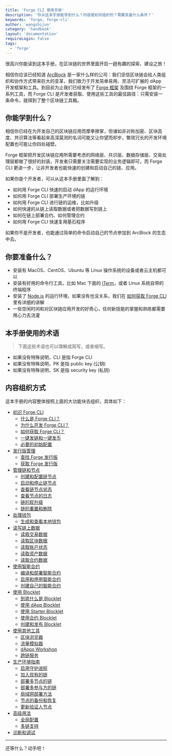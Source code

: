 ```yaml
---
title: 'Forge CLI 使用手册'
description: '你从这本手册能学到什么？内容是如何组织的？需要具备什么条件？'
keywords: 'forge, forge-cli'
author: 'wangshijun'
category: 'handbook'
layout: 'documentation'
requireLogin: false
tags:
  - 'forge'
---
```


很高兴你能读到这本手册，在区块链的世界里面开启一趟有趣的探索、建设之旅！

相信你应该已经知道 [ArcBlock](https://arcblockio.cn) 是一家什么样的公司：我们坚信区块链会给人类组织和协作方式带来巨大的变革，我们致力于开发简单易用、灵活可扩展的 dApp 开发框架和工具。到目前为止我们已经发布了 [Forge 框架](https://arcblockio.cn/zh/forge-sdk) 及围绕 Forge 框架的一系列工具，而 Forge CLI 是开发者获取、使用这些工具的最佳路径：只需安装一条命令，就得到了整个区块链工具箱。

## 你能学到什么？

相信你已经在为开发自己的区块链应用而摩拳擦掌，但诸如非对称加密、区块高度、共识算法等看起来高深莫测的名词可能又让你望而却步，繁琐冗长的开发环境配置也可能让你四处碰壁。

Forge 框架把开发区块链应用所需要考虑的网络层、共识层、数据存储层、交易处理层都做了很好的封装，开发者只需要关注需要实现的业务逻辑即可，而 Forge CLI 更进一步，让非开发者也能快速的创建和启动自己的链、应用。

如果你是个开发者，可以从这本手册里面了解到：

- 如何用 Forge CLI 快速的启动 dApp 的运行环境
- 如何用 Forge CLI 部署生产环境的链
- 如何用 Forge CLI 进行链的运维，比如升级
- 如何快速的从链上读取数据或者把数据写到链上
- 如何在链上部署合约、如何管理合约
- 如何用 Forge CLI 快速复用基石程序

如果你不是开发者，也能通过简单的命令启动自己的节点参加到 ArcBlock 的生态中去。

## 你要准备什么？

- 安装有 MacOS、CentOS、Ubuntu 等 Linux 操作系统的设备或者云主机都可以
- 安装有好用的命令行工具，比如 Mac 下面的 [iTerm](https://www.iterm2.com/index.html)，或者 Linux 系统自带的终端程序
- 安装了 [Node.js](https://nodejs.org/) 的运行环境，如果没有也没关系，我们在 [如何获取 Forge CLI](./1-introduction/install-forge-cli) 里有详细的讲解
- 一些空闲时间和对区块链应用开发的好奇心，任何新技能的掌握和熟练都需要用心力去浇灌

## 本手册使用的术语

> 下面这些术语也可以理解成简写，或者缩写。

- 如果没有特殊说明，CLI 是指 Forge CLI
- 如果没有特殊说明，PK 是指 public key (公钥)
- 如果没有特殊说明，SK 是指 security key (私钥)

## 内容组织方式

这本手册的内容整体按照上面的大功能块去组织，具体如下：

- [初识 Forge CLI](./1-introduction)
  - [什么是 Forge CLI？](./1-introduction/what-is-forge-cli)
  - [为什么开发 Forge CLI？](./1-introduction/why-forge-cli)
  - [如何获取 Forge CLI？](./1-introduction/install-forge-cli)
  - [一键发链和一键发币](./1-introduction/getting-started)
  - [必要的初始配置](./1-introduction/initial-setup)
- [发行版管理](./4-manage-forge-release)
  - [查找 Forge 发行版](./4-manage-forge-release/find-release)
  - [获取 Forge 发行版](./4-manage-forge-release/download-install-release)
- [管理链和节点](./2-manage-chain-node)
  - [创建和配置链节点](./2-manage-chain-node/create-config-chain)
  - [启动和停止链节点](./2-manage-chain-node/start-stop-chain)
  - [查看链节点状态](./2-manage-chain-node/inspect-chain-status)
  - [查看节点的日志](./2-manage-chain-node/view-chain-log)
  - [链的软升级](./2-manage-chain-node/upgrade-chain)
  - [链的重置和删除](./2-manage-chain-node/reset-remove-chain)
- [处理钱包](./5-manipulate-wallets-accounts)
  - [生成和查看本地钱包](./5-manipulate-wallets-accounts/local-wallets)
- [读写链上数据](./3-read-write-on-chain-data)
  - [读取交易数据](./3-read-write-on-chain-data/inspect-transactions)
  - [读取区块数据](./3-read-write-on-chain-data/inspect-blocks)
  - [读取账户状态](./3-read-write-on-chain-data/inspect-accounts)
  - [读取资产数据](./3-read-write-on-chain-data/inspect-assets)
  - [读取合约数据](./3-read-write-on-chain-data/inspect-contracts)
- [使用智能合约](./6-working-with-contracts)
  - [编译和部署智能合约](./6-working-with-contracts/compile-deploy-contract)
  - [启用和停用智能合约](./6-working-with-contracts/activate-deactivate-contract)
  - [创建自己的智能合约](./6-working-with-contracts/create-own-contract)
- [使用 Blocklet](./7-working-with-blocklets)
  - [到底什么是 Blocklet](./7-working-with-blocklets/what-are-blocklets)
  - [使用 dApp Blocklet](./7-working-with-blocklets/dapp-blocklets)
  - [使用 Starter Blocklet](./7-working-with-blocklets/starter-blocklets)
  - [使用合约 Blocklet](./7-working-with-blocklets/contract-blocklets)
  - [创建和发布 Blocklet](./7-working-with-blocklets/creating-blocklet)
- [使用其他工具](./8-explorer-other-tooling)
  - [区块浏览器](./8-explorer-other-tooling/forge-web)
  - [流量模拟器](./8-explorer-other-tooling/simulator)
  - [dApps Workshop](./8-explorer-other-tooling/dapp-workshop)
  - [跨链服务](./8-explorer-other-tooling/forge-swap-service)
- [生产环境指南](./src/11-forge-cli-in-production)
  - [启用守护进程](./src/11-forge-cli-in-production/use-forge-starter)
  - [加入现有的链](./src/11-forge-cli-in-production/join-existing-network)
  - [部署多节点的链](./src/11-forge-cli-in-production/deploy-multi-node-network)
  - [部署多参与方的链](./src/11-forge-cli-in-production/deploy-multi-party-network)
  - [局域网部署方法](./src/11-forge-cli-in-production/deploy-in-intranet)
  - [节点的备份和恢复](./src/11-forge-cli-in-production/recover-from-crash)
  - [更新验证人节点](./src/11-forge-cli-in-production/add-remove-validator)
- [高级用法](./9-customization)
  - [全局配置](./9-customization/global-config)
  - [多链支持](./9-customization/multi-chain)
- [诊断和调试](./10-troubleshooting)

---

还等什么？动手吧！
